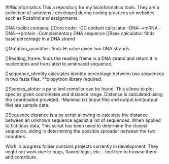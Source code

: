 ##Bioinformatics 
This a repository for my bioinformatics tools. They are a collection of solutions I developed during coding practices 
 on websites such as Rosalind and assignments. 

DNA toolkit contains:
[]Core code: 
    -GC content calculator
    -DNA-->mRNA 
    -DNA-->protein
    -Complementary DNA sequence 
[]Base calculator: finds base percentage in a DNA strand

[]Mutation_quantifier: finds H-value given two DNA strands

[]Reading_frame: finds the reading frame in a DNA strand and return it in nucleotides 
and translated to aminoacid sequence. 

[]sequence_identity calculates identity percentage between two sequences in two fasta files. **biopython library required.

[]Species_plotter a py to kml compiler can be found. 
This allows to plot species given coordinates and distance range. Distance is calculated using the coordinated provided. 
    -Mammal.txt (input file) and output.kml(output file) are sample data. 

[]Sequence distance is a py script allowing to calculate the distance between an unknown sequence against a list of sequences. When applied to fictitious data, This script has been used to determine the closest sequence, aiding in determining the possible spreader between the two countries. 

Work in progress folder contains projects currently in development. They might not work due to bugs, flawed logic, etc... 
feel free to browse them and contribute. 
